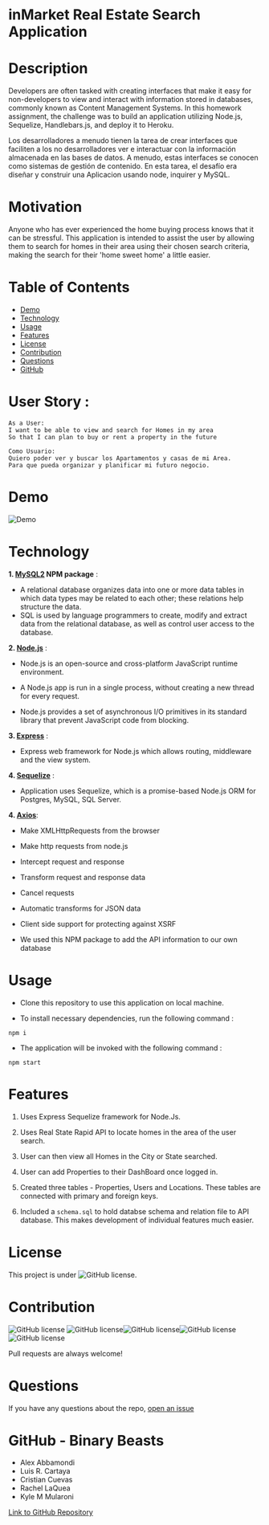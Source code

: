 # inMarket Real Estate Search Application


# Description 

Developers are often tasked with creating interfaces that make it easy for non-developers to view and interact with information stored in databases, commonly known as Content Management Systems. In this homework assignment, the challenge was to build an application utilizing Node.js, Sequelize, Handlebars.js, and deploy it to Heroku.

Los desarrolladores a menudo tienen la tarea de crear interfaces que faciliten a los no desarrolladores ver e interactuar con la información almacenada en las bases de datos. A menudo, estas interfaces se conocen como sistemas de gestión de contenido. En esta tarea, el desafío era diseñar y construir una Aplicacion usando node, inquirer y MySQL.


# Motivation 

Anyone who has ever experienced the home buying process knows that it can be stressful.  This application is intended to assist the user by allowing them to search for homes in their area using their chosen search criteria, making the search for their 'home sweet home' a little easier.  

# Table of Contents

* [Demo](#demo)
* [Technology](#technology)
* [Usage](#usage)
* [Features](#features)
* [License](#license)
* [Contribution](#contribution)
* [Questions](#questions)
* [GitHub](#github)

# User Story : 

```
As a User: 
I want to be able to view and search for Homes in my area
So that I can plan to buy or rent a property in the future

Como Usuario:
Quiero poder ver y buscar los Apartamentos y casas de mi Area.
Para que pueda organizar y planificar mi futuro negocio.
```

# Demo 

![Demo](./images/EXAMPLE.gif)


# Technology
**1. [MySQL2](https://www.npmjs.com/package/mysql2) NPM package** : 

* A relational database organizes data into one or more data tables in which data types may be related to each other; these relations help structure the data.
* SQL is used by language programmers to create, modify and extract data from the relational database, as well as control user access to the database.

**2. [Node.js](https://nodejs.org/en/)** : 

* Node.js is an open-source and cross-platform JavaScript runtime environment. 

* A Node.js app is run in a single process, without creating a new thread for every request. 

* Node.js provides a set of asynchronous I/O primitives in its standard library that prevent JavaScript code from blocking.

**3. [Express](https://www.npmjs.com/package/express)** :
* Express web framework for Node.js which allows routing, middleware and the view system. 

**4. [Sequelize](https://www.npmjs.com/package/sequelize)** :
* Application uses Sequelize, which is a promise-based Node.js ORM for Postgres, MySQL, SQL Server. 


**4. [Axios](https://www.npmjs.com/package/axios)**:

* Make XMLHttpRequests from the browser
* Make http requests from node.js
* Intercept request and response
* Transform request and response data
* Cancel requests
* Automatic transforms for JSON data
* Client side support for protecting against XSRF

* We used this NPM package to add the API information to our own database

# Usage
* Clone this repository to use this application on local machine.

* To install necessary dependencies, run the following command :

```
npm i
```

* The application will be invoked with the following command : 

```
npm start
```

# Features
1. Uses Express Sequelize framework for Node.Js. 

2. Uses Real State Rapid API to locate homes in the area of the user search.

3. User can then view all Homes in the City or State searched.

4. User can add Properties to their DashBoard once logged in.

5. Created three tables - Properties, Users and Locations. These tables are connected with primary and foreign keys.

6. Included a `schema.sql` to hold databse schema and relation file to API database. This makes development of individual features much easier.

# License
This project is under ![GitHub license](https://img.shields.io/badge/license-ISC-blue.svg).

# Contribution
![GitHub license](https://img.shields.io/badge/Made%20by-%40RLAQUEA-pink) ![GitHub license](https://img.shields.io/badge/Made%20by-%40AlexAbbamondi-blue)![GitHub license](https://img.shields.io/badge/Made%20by-%40fusionbeam01-orange)![GitHub license](https://img.shields.io/badge/Made%20by-%40CristianC707-green)
![GitHub license](https://img.shields.io/badge/Made%20by-%40cartaya1-darkblue)

Pull requests are always welcome!

# Questions
If you have any questions about the repo, 
[open an issue](https://github.com/RLAQUEA/project-2/issues) 

# GitHub - Binary Beasts
- Alex Abbamondi
- Luis R. Cartaya
- Cristian Cuevas
- Rachel LaQuea 
- Kyle M Mularoni


[Link to GitHub Repository](https://github.com/RLAQUEA/project-2)


